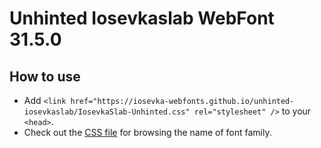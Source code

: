 # Unhinted Iosevkaslab WebFont 31.5.0

## How to use

- Add `<link href="https://iosevka-webfonts.github.io/unhinted-iosevkaslab/IosevkaSlab-Unhinted.css" rel="stylesheet" />` to your `<head>`.
- Check out the [CSS file](./IosevkaSlab-Unhinted.css) for browsing the name of font family.
